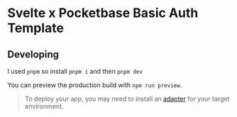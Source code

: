 # Svelte x Pocketbase Basic Auth Template

## Developing

I used `pnpm` so install `pnpm i` and then `pnpm dev`

You can preview the production build with `npm run preview`.

> To deploy your app, you may need to install an [adapter](https://kit.svelte.dev/docs/adapters) for your target environment.
